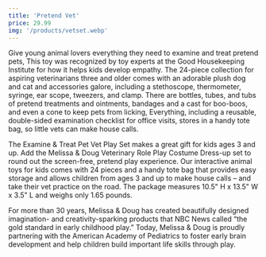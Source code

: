 ```yaml
---
title: 'Pretend Vet'
price: 29.99
img: '/products/vetset.webp'
---
```


Give young animal lovers everything they need to examine and treat pretend pets, This toy was recognized by toy experts at the Good Housekeeping Institute for how it helps kids develop empathy. The 24-piece collection for aspiring veterinarians three and older comes with an adorable plush dog and cat and accessories galore, including a stethoscope, thermometer, syringe, ear scope, tweezers, and clamp. There are bottles, tubes, and tubs of pretend treatments and ointments, bandages and a cast for boo-boos, and even a cone to keep pets from licking, Everything, including a reusable, double-sided examination checklist for office visits, stores in a handy tote bag, so little vets can make house calls. 

The Examine & Treat Pet Vet Play Set makes a great gift for kids ages 3 and up. Add the Melissa & Doug Veterinary Role Play Costume Dress-up set to round out the screen-free, pretend play experience. Our interactive animal toys for kids comes with 24 pieces and a handy tote bag that provides easy storage and allows children from ages 3 and up to make house calls – and take their vet practice on the road. The package measures 10.5" H x 13.5" W x 3.5" L and weighs only 1.65 pounds. 

For more than 30 years, Melissa & Doug has created beautifully designed imagination- and creativity-sparking products that NBC News called “the gold standard in early childhood play.” Today, Melissa & Doug is proudly partnering with the American Academy of Pediatrics to foster early brain development and help children build important life skills through play.